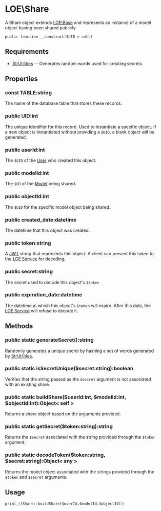 

# LOE\Share

A Share object extends [LOE\Base](../../Base.md) and represents an instance of a model object having been shared publicly.

`public function __construct($UID = null)`

## Requirements

* [StrUtilities]() -- Generates random words used for creating secrets

## Properties

### const TABLE:string

The name of the database table that stores these records.

### public UID:int
The unique identifier for this record. Used to instantiate a specific object. If a new object is instantiated without providing a `$UID`, a blank object will be generated.

### public userId:int

The `$UID` of the [User]() who created this object.

### public modelId:int

The `$UD` of the [Model](./Model.md) being shared.

### public objectId:int

The `$UID` for the specific model object being shared.

### public created_date:datetime

The datetime that this object was created.

### public token:string

A [JWT](https://jwt.io/) string that represents this object. A client can present this token to the [LOE Service](https://github.com/outlawdesigns-io/LOEService) for decoding.

### public secret:string

The secret used to decode this object's `$token`

### public expiration_date:datetime

The datetime at which this object's `$token` will expire. After this date, the [LOE Service](https://github.com/outlawdesigns-io/LOEService) will refuse to decode it.

## Methods

### public static generateSecret():string

Randomly generates a unique secret by hashing a set of words generated by [StrUtilities]().

### public static isSecretUnique($secret:string):boolean

Verifies that the string passed as the `$secret` argument is not associated with an existing share.

### public static buildShare($userId:int, $modelId:int, $objectId:int):Object< self >

Returns a share object based on the arguments provided.

### public static getSecret($token:string):string

Returns the `$secret` associated with the string provided through the `$token` argument.

### public static decodeToken($token:string, $secret:string):Object< any >

Returns the model object associated with the strings provided through the `$token` and `$secret` arguments.

## Usage

```
print_r(Share::buildShare($userId,$modelId,$objectId));
```
